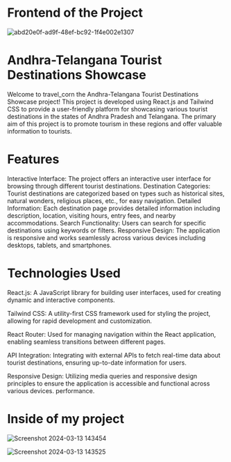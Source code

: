 # Frontend of the Project

![abd20e0f-ad9f-48ef-bc92-1f4e002e1307](https://github.com/SriLakshmiMounikaBandaru/Travel_Corn/assets/114336621/87fca92c-185d-4d6d-aa08-b465f882cb74)

# Andhra-Telangana Tourist Destinations Showcase
Welcome to travel_corn the Andhra-Telangana Tourist Destinations Showcase project! This project is developed using React.js and Tailwind CSS to provide a user-friendly platform for showcasing various tourist destinations in the states of Andhra Pradesh and Telangana. The primary aim of this project is to promote tourism in these regions and offer valuable information to tourists.
# Features
Interactive Interface: The project offers an interactive user interface for browsing through different tourist destinations.
Destination Categories: Tourist destinations are categorized based on types such as historical sites, natural wonders, religious places, etc., for easy navigation.
Detailed Information: Each destination page provides detailed information including description, location, visiting hours, entry fees, and nearby accommodations.
Search Functionality: Users can search for specific destinations using keywords or filters.
Responsive Design: The application is responsive and works seamlessly across various devices including desktops, tablets, and smartphones.
# Technologies Used
React.js: A JavaScript library for building user interfaces, used for creating dynamic and interactive components.

Tailwind CSS: A utility-first CSS framework used for styling the project, allowing for rapid development and customization.

React Router: Used for managing navigation within the React application, enabling seamless transitions between different pages.

API Integration: Integrating with external APIs to fetch real-time data about tourist destinations, ensuring up-to-date information for users.

Responsive Design: Utilizing media queries and responsive design principles to ensure the application is accessible and functional across various devices.
 performance.

# Inside of my project
![Screenshot 2024-03-13 143454](https://github.com/SriLakshmiMounikaBandaru/Travel_Corn/assets/114336621/ac6652b5-482e-4b10-aded-3783cd0cbbc6)

![Screenshot 2024-03-13 143525](https://github.com/SriLakshmiMounikaBandaru/Travel_Corn/assets/114336621/362c21d7-7394-49cd-93cd-d8702f11b391)

